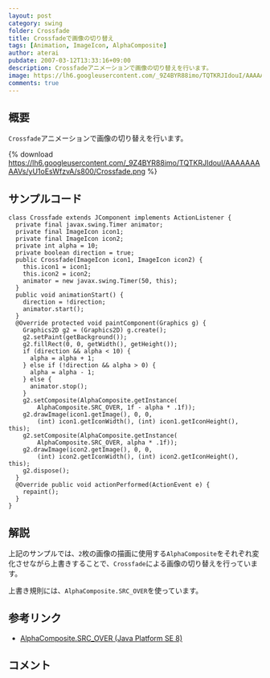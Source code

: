 ```yaml
---
layout: post
category: swing
folder: Crossfade
title: Crossfadeで画像の切り替え
tags: [Animation, ImageIcon, AlphaComposite]
author: aterai
pubdate: 2007-03-12T13:33:16+09:00
description: Crossfadeアニメーションで画像の切り替えを行います。
image: https://lh6.googleusercontent.com/_9Z4BYR88imo/TQTKRJIdouI/AAAAAAAAAVs/yU1oEsWfzvA/s800/Crossfade.png
comments: true
---
```

## 概要
`Crossfade`アニメーションで画像の切り替えを行います。

{% download https://lh6.googleusercontent.com/_9Z4BYR88imo/TQTKRJIdouI/AAAAAAAAAVs/yU1oEsWfzvA/s800/Crossfade.png %}

## サンプルコード
<pre class="prettyprint"><code>class Crossfade extends JComponent implements ActionListener {
  private final javax.swing.Timer animator;
  private final ImageIcon icon1;
  private final ImageIcon icon2;
  private int alpha = 10;
  private boolean direction = true;
  public Crossfade(ImageIcon icon1, ImageIcon icon2) {
    this.icon1 = icon1;
    this.icon2 = icon2;
    animator = new javax.swing.Timer(50, this);
  }
  public void animationStart() {
    direction = !direction;
    animator.start();
  }
  @Override protected void paintComponent(Graphics g) {
    Graphics2D g2 = (Graphics2D) g.create();
    g2.setPaint(getBackground());
    g2.fillRect(0, 0, getWidth(), getHeight());
    if (direction &amp;&amp; alpha &lt; 10) {
      alpha = alpha + 1;
    } else if (!direction &amp;&amp; alpha &gt; 0) {
      alpha = alpha - 1;
    } else {
      animator.stop();
    }
    g2.setComposite(AlphaComposite.getInstance(
        AlphaComposite.SRC_OVER, 1f - alpha * .1f));
    g2.drawImage(icon1.getImage(), 0, 0,
        (int) icon1.getIconWidth(), (int) icon1.getIconHeight(), this);
    g2.setComposite(AlphaComposite.getInstance(
        AlphaComposite.SRC_OVER, alpha * .1f));
    g2.drawImage(icon2.getImage(), 0, 0,
        (int) icon2.getIconWidth(), (int) icon2.getIconHeight(), this);
    g2.dispose();
  }
  @Override public void actionPerformed(ActionEvent e) {
    repaint();
  }
}
</code></pre>

## 解説
上記のサンプルでは、`2`枚の画像の描画に使用する`AlphaComposite`をそれぞれ変化させながら上書きすることで、`Crossfade`による画像の切り替えを行っています。

上書き規則には、`AlphaComposite.SRC_OVER`を使っています。

## 参考リンク
- [AlphaComposite.SRC_OVER (Java Platform SE 8)](https://docs.oracle.com/javase/jp/8/docs/api/java/awt/AlphaComposite.html#SRC_OVER)

<!-- dummy comment line for breaking list -->

## コメント

